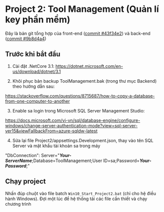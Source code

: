 # Project 2: Tool Management (Quản lí key phần mềm)

Đây là bản git tổng hợp của front-end ([commit #43f34e2](https://github.com/sakamiq1/Frontend-Stuff/commit/43f34e2283794114dcb4b96952ca9eb6a9d93576)) và back-end ([commit #9b8d4a4](https://github.com/DDogeee/Project2/commit/9b8d4a4c9a11cf668b96506e08cd1ab8a2631c1e))

## Trước khi bắt đầu

1. Cài đặt .NetCore 3.1: https://dotnet.microsoft.com/en-us/download/dotnet/3.1

2. Khôi phục bản backup ToolManagement.bak (trong thư mục Backend) theo hướng dẫn sau: 

https://stackoverflow.com/questions/8715687/how-to-copy-a-database-from-one-computer-to-another

3. Enable sa login trong Microsoft SQL Server Management Studio:

https://docs.microsoft.com/vi-vn/sql/database-engine/configure-windows/change-server-authentication-mode?view=sql-server-ver15&viewFallbackFrom=azure-sqldw-latest

4. Sửa lại file Project2/appsettings.Development.json, thay vào tên SQL Server và mật khẩu tài khoản sa trong máy

"DbConnection": Server="***Your-ServerName***;Database=ToolManagement;User ID=sa;Password=***Your-Password***;"

## Chạy project

Nhấn đúp chuột vào file batch `Win10_Start_Project2.bat` (chỉ cho hệ điều hành Windows). Đợi một lúc để hệ thống tải các file cần thiết và chạy chương trình
